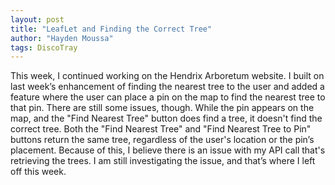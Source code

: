 ```yaml
---
layout: post
title: "LeafLet and Finding the Correct Tree"
author: "Hayden Moussa"
tags: DiscoTray
---
```


This week, I continued working on the Hendrix Arboretum website. I built on last week’s enhancement of finding the nearest tree to the user and added a feature where the user can place a pin on the map to find the nearest tree to that pin. There are still some issues, though. While the pin appears on the map, and the "Find Nearest Tree" button does find a tree, it doesn't find the correct tree. Both the "Find Nearest Tree" and "Find Nearest Tree to Pin" buttons return the same tree, regardless of the user's location or the pin’s placement. Because of this, I believe there is an issue with my API call that's retrieving the trees. I am still investigating the issue, and that’s where I left off this week.